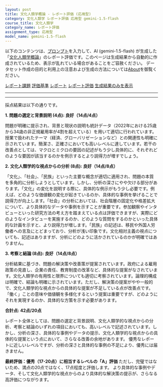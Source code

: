 ```yaml
---
layout: post
title: 文化人類学概論 - レポート評価 (応用型)
category: 文化人類学 レポート評価 応用型 gemini-1.5-flash
course_title: 文化人類学
category_name: レポート評価
assignment_type: 応用型
model_name: gemini-1.5-flash
---
```


以下のコンテンツは、[プロンプト](https://github.com/takedatoshiyuki/synthetic_assignments/tree/main/generated/文化人類学/gemini-1.5-flash/prompt_レポート評価-応用型.md)を入力して、AI (gemini-1.5-flash) が生成した「[文化人類学概論](/contents/文化人類学/)」のレポート評価です。このページは生成結果から自動的に作成されているため、表示が乱れている場合があることをご容赦ください。
データセット作成の目的と利用上の注意および生成の方法については[About](/About)を御覧ください。

[レポート課題](../レポート課題-応用型)
[評価基準](../評価基準-応用型)
[レポート](../レポート-応用型)
[レポート評価](../レポート評価-応用型)
[生成結果のみを表示](https://github.com/takedatoshiyuki/synthetic_assignments/tree/main/generated/文化人類学/gemini-1.5-flash/レポート評価-応用型.md)
  

***
***
  
採点結果は以下の通りです。

**1. 問題の選定と背景説明 (4点): 良好（14点/4点）**

問題が明確に提示され、背景と現状の説明も統計データ（2022年における25歳から34歳の非正規雇用率が4割を超えている）を用いて適切に行われています。授業で扱われたテーマ（経済、グローバリゼーションなど）との関連性も明確に示されています。簡潔さ、正確さにおいても高いレベルに達しています。若干の改善点としては、マクロとミクロの要因の記述がもう少し具体的に、それぞれどのような要因が該当するのかを例示するとより説得力が増すでしょう。


**2. 文化人類学的な視点からの分析 (8点): 良好（14点/8点）**

「文化」、「社会」、「民族」といった主要な概念が適切に適用され、問題の本質を多角的に分析しようとしています。しかし、分析の深さにやや欠ける部分があります。「文化」の変化を説明する際に、具体的な例示がもう少し必要です。例えば、どのような価値観の変化が起きているのか、具体的な事例を挙げることで説得力が向上します。「社会」の分析においては、社会階層の固定化や格差拡大について、より具体的なデータや事例を示すことが重要です。参加観察やインタビューといった研究方法の考え方を踏まえている点は評価できますが、実際にどのようなインタビューを実施するのか、どのような質問をするのかといった具体的な計画を示すと、より説得力が増します。「民族」の記述は、移民や外国人労働者への言及にとどまっており、分析が浅い印象です。文化相対主義の視点についても、記述はありますが、分析にどのように活かされているのかが明確ではありません。


**3. 考察と結論 (8点): 良好（14点/8点）**

分析結果に基づき、問題の解決策や改善策が提案されています。政府による雇用政策の見直し、企業の責任、教育制度の改革など、具体的な提案がなされています。文化人類学の有用性と限界についても適切に考察されています。論理的構成は明確で、結論も明確に示されています。ただし、解決策の提案がやや一般的で、文化人類学的な視点からの具体的な提案が不足している点が改善点です。「働く」ことの意味や価値観を多様化するという提案は重要ですが、どのようにそれを実現するのか、具体的な方策を示す必要があります。


**合計点: 42点/20点**

レポート全体としては、問題の選定と背景説明、文化人類学的な視点からの分析、考察と結論のいずれの項目においても、高いレベルで記述されています。しかし、分析の深さ、具体的な事例やデータの提示、文化人類学的な視点からの具体的な提案という点において、さらなる改善の余地があります。  優秀なレポートに近しいレベルですが、分析の深さと具体的な事例の不足により、優秀には届きません。


**最終評価：優秀（17-20点）に相当するレベルの「A」評価**  ただし、完璧ではないため、満点の20点ではなく、17点程度と評価します。  より具体的な事例やデータ、そして文化人類学的な視点からのより具体的な解決策の提示が、さらなる高評価につながります。
